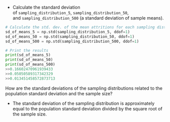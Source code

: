 - Calculate the standard deviation of `sampling_distribution_5`, `sampling_distribution_50`, and `sampling_distribution_500` (a standard deviation of sample means).
```Python
# Calculate the std. dev. of the mean attritions for each sampling distribution
sd_of_means_5 = np.std(sampling_distribution_5, ddof=1)
sd_of_means_50 = np.std(sampling_distribution_50, ddof=1)
sd_of_means_500 = np.std(sampling_distribution_500, ddof=1)

# Print the results
print(sd_of_means_5)
print(sd_of_means_50)
print(sd_of_means_500)
>>0.16602470961939433 
>>0.05050589317342329 
>>0.013451458572873713
```
How are the standard deviations of the sampling distributions related to the population standard deviation and the sample size?
- The standard deviation of the sampling distribution is approximately equal to the population standard deviation divided by the square root of the sample size.